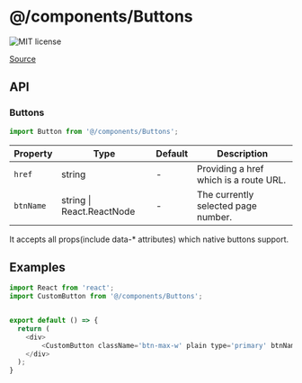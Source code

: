 # @/components/Buttons

![MIT license](https://badgen.now.sh/badge/license/MIT)

[Source](https://github.com/xizon/fullstack-taro-app-template/tree/main/src/components/Buttons)


## API

### Buttons
```js
import Button from '@/components/Buttons';
```
| Property | Type | Default | Description |
| --- | --- | --- | --- |
| `href` | string | - | Providing a href which is a route URL. |
| `btnName` | string \| React.ReactNode  | - | The currently selected page number.  |

It accepts all props(include data-* attributes) which native buttons support.


## Examples

```js
import React from 'react';
import CustomButton from '@/components/Buttons';


export default () => {
  return (
    <div>
		<CustomButton className='btn-max-w' plain type='primary' btnName='Posts' href={`/pages/posts/index`} />
    </div>
  );
}

```